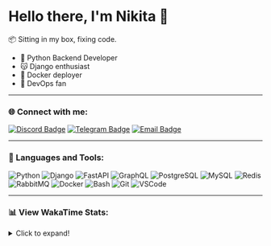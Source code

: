 # Hello there, I'm Nikita 👋

📦 Sitting in my box, fixing code.

- 🐍 Python Backend Developer
- 😽 Django enthusiast
- 🐳 Docker deployer
- 🐹 DevOps fan

---

### 🌐 Connect with me:

[![Discord Badge](https://img.shields.io/badge/-Discord-5865F2?style=flat&logo=discord&logoColor=white)](https://discordapp.com/users/452019546593820674/) 
[![Telegram Badge](https://img.shields.io/badge/-Telegram-2CA5E0?style=flat&logo=telegram&logoColor=white)](https://t.me/Kotorkovsciy)
[![Email Badge](https://img.shields.io/badge/-Email-D14836?style=flat&logo=gmail&logoColor=white)](mailto:kotorkovsciy@yandex.ru)

---

### 🚀 Languages and Tools:

![Python](https://img.shields.io/badge/-Python-3776AB?style=flat&logo=python&logoColor=white)
![Django](https://img.shields.io/badge/-Django-092E20?style=flat&logo=django&logoColor=white)
![FastAPI](https://img.shields.io/badge/-FastAPI-009688?style=flat&logo=fastapi&logoColor=white)
![GraphQL](https://img.shields.io/badge/-GraphQL-E10098?style=flat&logo=graphql&logoColor=white)
![PostgreSQL](https://img.shields.io/badge/-PostgreSQL-4169E1?style=flat&logo=postgresql&logoColor=white)
![MySQL](https://img.shields.io/badge/-MySQL-4479A1?style=flat&logo=mysql&logoColor=white)
![Redis](https://img.shields.io/badge/-Redis-DC382D?style=flat&logo=redis&logoColor=white)
![RabbitMQ](https://img.shields.io/badge/-RabbitMQ-FF6600?style=flat&logo=rabbitmq&logoColor=white)
![Docker](https://img.shields.io/badge/-Docker-2496ED?style=flat&logo=docker&logoColor=white)
![Bash](https://img.shields.io/badge/-Bash-4EAA25?style=flat&logo=gnu-bash&logoColor=white)
![Git](https://img.shields.io/badge/-Git-F05032?style=flat&logo=git&logoColor=white)
![VSCode](https://img.shields.io/badge/-VS_Code-007ACC?style=flat&logo=visual-studio-code&logoColor=white)

---

### 📊 View WakaTime Stats:

<details>
  <summary>Click to expand!</summary>
  
  <img src="https://github.com/user-attachments/assets/83459f2c-1981-4cd4-94c6-ab98163ed95f" alt="Punchy Dance" />
  
  <p>Do you really think I'm going to brag about my WakaTime stats?</p>
  
</details>

